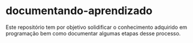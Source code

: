 # documentando-aprendizado
Este repositório tem por objetivo solidificar o conhecimento adquirido em programação bem como documentar algumas etapas desse processo.
